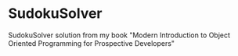 # SudokuSolver
SudokuSolver solution from my book "Modern Introduction to Object Oriented Programming for Prospective Developers"
